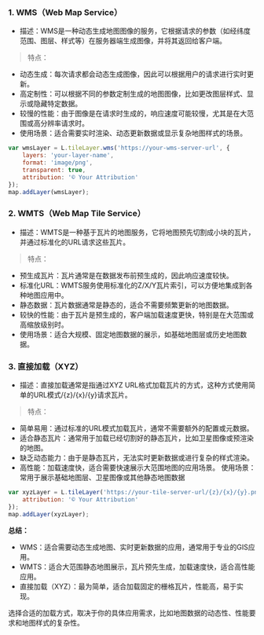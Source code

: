 ### 1. WMS（Web Map Service）

* 描述：WMS是一种动态生成地图图像的服务，它根据请求的参数（如经纬度范围、图层、样式等）在服务器端生成图像，并将其返回给客户端。

>特点：

* 动态生成：每次请求都会动态生成图像，因此可以根据用户的请求进行实时更新。
* 高定制性：可以根据不同的参数定制生成的地图图像，比如更改图层样式、显示或隐藏特定数据。
* 较慢的性能：由于图像是在请求时生成的，响应速度可能较慢，尤其是在大范围或高分辨率请求时。
* 使用场景：适合需要实时渲染、动态更新数据或显示复杂地图样式的场景。
  
```js
var wmsLayer = L.tileLayer.wms('https://your-wms-server-url', {
    layers: 'your-layer-name',
    format: 'image/png',
    transparent: true,
    attribution: '© Your Attribution'
});
map.addLayer(wmsLayer);
```

### 2. WMTS（Web Map Tile Service）

* 描述：WMTS是一种基于瓦片的地图服务，它将地图预先切割成小块的瓦片，并通过标准化的URL请求这些瓦片。
  
>特点：

* 预生成瓦片：瓦片通常是在数据发布前预生成的，因此响应速度较快。
* 标准化URL：WMTS服务使用标准化的Z/X/Y瓦片索引，可以方便地集成到各种地图应用中。
* 静态数据：瓦片数据通常是静态的，适合不需要频繁更新的地图数据。
* 较快的性能：由于瓦片是预生成的，客户端加载速度更快，特别是在大范围或高缩放级别时。
* 使用场景：适合大规模、固定地图数据的展示，如基础地图层或历史地图数据。

### 3. 直接加载（XYZ）

* 描述：直接加载通常是指通过XYZ URL格式加载瓦片的方式，这种方式使用简单的URL模式/{z}/{x}/{y}请求瓦片。
  
>特点：

* 简单易用：通过标准的URL模式加载瓦片，通常不需要额外的配置或元数据。
* 适合静态瓦片：通常用于加载已经切割好的静态瓦片，比如卫星图像或预渲染的地图。
* 缺乏动态能力：由于是静态瓦片，无法实时更新数据或进行复杂的样式渲染。
* 高性能：加载速度快，适合需要快速展示大范围地图的应用场景。
使用场景：常用于展示基础地图层、卫星图像或其他静态地图数据

```js
var xyzLayer = L.tileLayer('https://your-tile-server-url/{z}/{x}/{y}.png', {
    attribution: '© Your Attribution'
});
map.addLayer(xyzLayer);
```

**总结：**

* WMS：适合需要动态生成地图、实时更新数据的应用，通常用于专业的GIS应用。
* WMTS：适合大范围静态地图展示，瓦片预先生成，加载速度快，适合高性能应用。
* 直接加载（XYZ）：最为简单，适合加载固定的栅格瓦片，性能高，易于实现。

选择合适的加载方式，取决于你的具体应用需求，比如地图数据的动态性、性能要求和地图样式的复杂性。